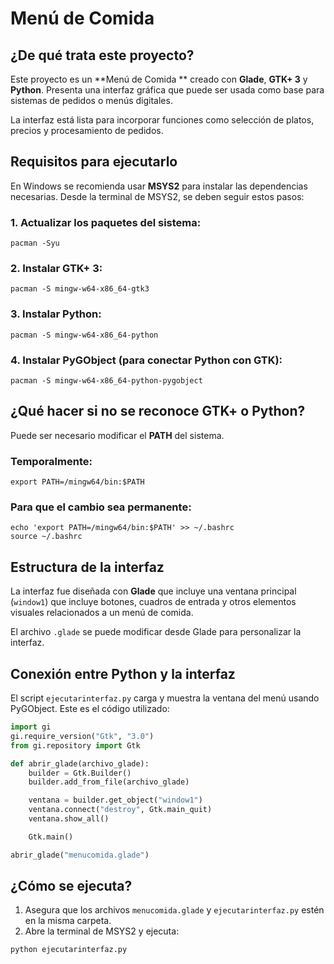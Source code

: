 # Menú de Comida 

## ¿De qué trata este proyecto?

Este proyecto es un **Menú de Comida ** creado con **Glade**, **GTK+ 3** y **Python**. Presenta una interfaz gráfica que puede ser usada como base para sistemas de pedidos o menús digitales.

La interfaz está lista para incorporar funciones como selección de platos, precios y procesamiento de pedidos.

## Requisitos para ejecutarlo

En Windows se recomienda usar **MSYS2** para instalar las dependencias necesarias. Desde la terminal de MSYS2, se deben seguir estos pasos:

### 1. Actualizar los paquetes del sistema:

```
pacman -Syu
```

### 2. Instalar GTK+ 3:

```
pacman -S mingw-w64-x86_64-gtk3
```

### 3. Instalar Python:

```
pacman -S mingw-w64-x86_64-python
```

### 4. Instalar PyGObject (para conectar Python con GTK):

```
pacman -S mingw-w64-x86_64-python-pygobject
```

## ¿Qué hacer si no se reconoce GTK+ o Python?

Puede ser necesario modificar el **PATH** del sistema.

### Temporalmente:

```
export PATH=/mingw64/bin:$PATH
```

### Para que el cambio sea permanente:

```
echo 'export PATH=/mingw64/bin:$PATH' >> ~/.bashrc
source ~/.bashrc
```

## Estructura de la interfaz

La interfaz fue diseñada con **Glade** que incluye una ventana principal (`window1`) que incluye botones, cuadros de entrada y otros elementos visuales relacionados a un menú de comida.

El archivo `.glade` se puede modificar desde Glade para personalizar la interfaz.

## Conexión entre Python y la interfaz

El script `ejecutarinterfaz.py` carga y muestra la ventana del menú usando PyGObject. Este es el código utilizado:

```python
import gi
gi.require_version("Gtk", "3.0")
from gi.repository import Gtk

def abrir_glade(archivo_glade):
    builder = Gtk.Builder()
    builder.add_from_file(archivo_glade)

    ventana = builder.get_object("window1")
    ventana.connect("destroy", Gtk.main_quit)
    ventana.show_all()

    Gtk.main()

abrir_glade("menucomida.glade")
```

## ¿Cómo se ejecuta?

1. Asegura que los archivos `menucomida.glade` y `ejecutarinterfaz.py` estén en la misma carpeta.
2. Abre la terminal de MSYS2 y ejecuta:

```bash
python ejecutarinterfaz.py
```